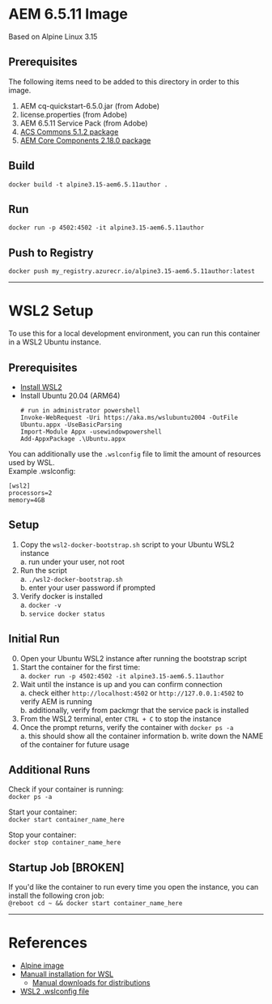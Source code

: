 # AEM 6.5.11 Image
Based on Alpine Linux 3.15

## Prerequisites
The following items need to be added to this directory in order to this image.

1. AEM cq-quickstart-6.5.0.jar (from Adobe)  
2. license.properties (from Adobe)  
3. AEM 6.5.11 Service Pack (from Adobe)  
4. [ACS Commons 5.1.2 package](https://github.com/Adobe-Consulting-Services/acs-aem-commons/releases/tag/acs-aem-commons-5.1.2)  
5. [AEM Core Components 2.18.0 package](https://github.com/adobe/aem-core-wcm-components/releases/tag/core.wcm.components.reactor-2.18.0)  

## Build
`docker build -t alpine3.15-aem6.5.11author .`

## Run
`docker run -p 4502:4502 -it alpine3.15-aem6.5.11author`

## Push to Registry
`docker push my_registry.azurecr.io/alpine3.15-aem6.5.11author:latest`

---

# WSL2 Setup
To use this for a local development environment, you can run this container in a WSL2 Ubuntu instance.

## Prerequisites
- [Install WSL2](https://docs.microsoft.com/en-us/windows/wsl/install-manual)  
- Install Ubuntu 20.04 (ARM64)  
    ```
    # run in administrator powershell
    Invoke-WebRequest -Uri https://aka.ms/wslubuntu2004 -OutFile Ubuntu.appx -UseBasicParsing 
    Import-Module Appx -usewindowpowershell 
    Add-AppxPackage .\Ubuntu.appx 
    ```

You can additionally use the `.wslconfig` file to limit the amount of resources used by WSL.  
Example .wslconfig:
```
[wsl2]
processors=2
memory=4GB
```

## Setup
1. Copy the `wsl2-docker-bootstrap.sh` script to your Ubuntu WSL2 instance  
    a. run under your user, not root  
2. Run the script  
    a. `./wsl2-docker-bootstrap.sh`  
	b. enter your user password if prompted  
3. Verify docker is installed  
    a. `docker -v`  
	b. `service docker status`  

## Initial Run
0. Open your Ubuntu WSL2 instance after running the bootstrap script  
1. Start the container for the first time:  
    a. `docker run -p 4502:4502 -it alpine3.15-aem6.5.11author`  
2. Wait until the instance is up and you can confirm connection  
    a. check either `http://localhost:4502` or `http://127.0.0.1:4502` to verify AEM is running  
    b. additionally, verify from packmgr that the service pack is installed  
3. From the WSL2 terminal, enter `CTRL + C` to stop the instance  
4. Once the prompt returns, verify the container with `docker ps -a`  
    a. this should show all the container information
	b. write down the NAME of the container for future usage

## Additional Runs
Check if your container is running:  
`docker ps -a`  

Start your container:  
`docker start container_name_here`  

Stop your container:  
`docker stop container_name_here`  

## Startup Job \[BROKEN\]
If you'd like the container to run every time you open the instance, you can install the following cron job:  
`@reboot cd ~ && docker start container_name_here`  

---

# References
- [Alpine image](https://hub.docker.com/_/alpine)
- [Manuall installation for WSL](https://docs.microsoft.com/en-us/windows/wsl/install-manual)
    - [Manual downloads for distributions](https://docs.microsoft.com/en-us/windows/wsl/install-manual#downloading-distributions)
- [WSL2 .wslconfig file](https://docs.microsoft.com/en-us/windows/wsl/wsl-config#configuration-setting-for-wslconfig)
